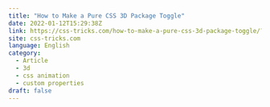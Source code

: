 ```yaml
---
title: "How to Make a Pure CSS 3D Package Toggle"
date: 2022-01-12T15:29:38Z
link: https://css-tricks.com/how-to-make-a-pure-css-3d-package-toggle/?utm_medium=RSS&utm_source=news.12bit.vn
site: css-tricks.com
language: English
category:
  - Article
  - 3d
  - css animation
  - custom properties
draft: false
---
```

